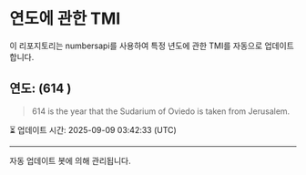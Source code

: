 
# 연도에 관한 TMI

이 리포지토리는 numbersapi를 사용하여 특정 년도에 관한 TMI를 자동으로 업데이트합니다.

## 연도: (614 )
> 614 is the year that the Sudarium of Oviedo is taken from Jerusalem.

⏳ 업데이트 시간: 2025-09-09 03:42:33 (UTC)

---
자동 업데이트 봇에 의해 관리됩니다.
